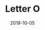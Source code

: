 ---
title: Letter O
date: '2018-10-05'
thumb_image: images/mar-3yo/letter-o.jpg
thumb_image_alt: Letter O
image: images/mar-3yo/letter-0.jpg
image_alt: Letter O
template: project
---	